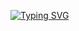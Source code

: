 [![Typing SVG](https://readme-typing-svg.herokuapp.com?font=Fira+Code&pause=1000&color=7202D6&vCenter=true&width=435&lines=Hi%2C+my+name+is+Khai+Luca!;I'm+a+Front-End+Development+student.;Welcome+to+my+GitHub!+)](https://git.io/typing-svg)
